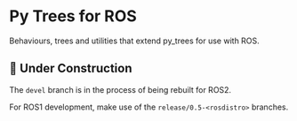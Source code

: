 # Py Trees for ROS

Behaviours, trees and utilities that extend py_trees for use
with ROS.

## :construction: Under Construction

The `devel` branch is in the process of being rebuilt for ROS2.

For ROS1 development, make use of the `release/0.5-<rosdistro>` branches.